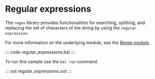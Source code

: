 # Regular expressions

The `regex` library provides functionalities for searching, splitting, and replacing
the set of characters of the string by using the `regular expression`.

For more information on the underlying module, see the [Regex module](https://docs.central.ballerina.io/ballerina/regex/latest/).

::: code regular_expressions.bal :::

To run this sample use the `bal run` command.

::: out regular_expressions.out :::